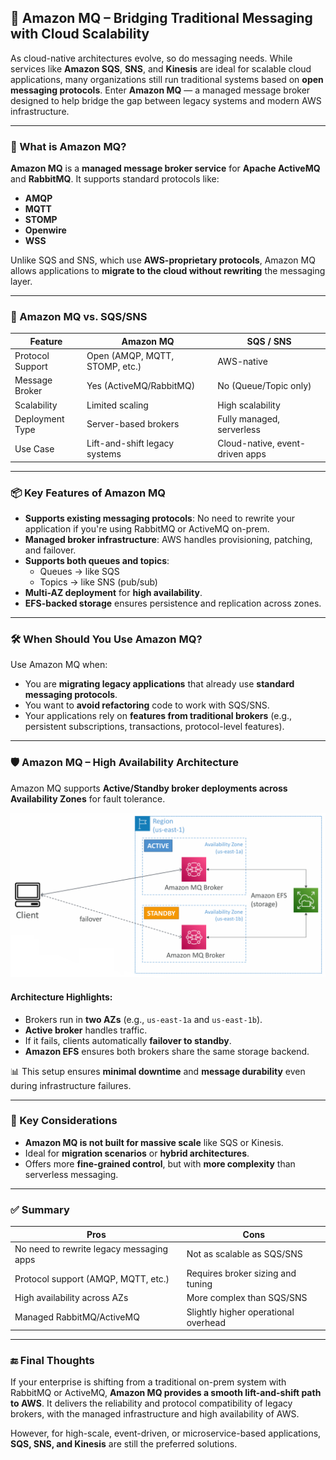 

## 💬 Amazon MQ – Bridging Traditional Messaging with Cloud Scalability

As cloud-native architectures evolve, so do messaging needs. While services like **Amazon SQS**, **SNS**, and **Kinesis** are ideal for scalable cloud applications, many organizations still run traditional systems based on **open messaging protocols**. Enter **Amazon MQ** — a managed message broker designed to help bridge the gap between legacy systems and modern AWS infrastructure.

---

### 🚀 What is Amazon MQ?

**Amazon MQ** is a **managed message broker service** for **Apache ActiveMQ** and **RabbitMQ**. It supports standard protocols like:
- **AMQP**
- **MQTT**
- **STOMP**
- **Openwire**
- **WSS**

Unlike SQS and SNS, which use **AWS-proprietary protocols**, Amazon MQ allows applications to **migrate to the cloud without rewriting** the messaging layer.

---

### 🔄 Amazon MQ vs. SQS/SNS

| Feature                     | Amazon MQ                     | SQS / SNS                         |
|----------------------------|-------------------------------|------------------------------------|
| Protocol Support           | Open (AMQP, MQTT, STOMP, etc.)| AWS-native                         |
| Message Broker             | Yes (ActiveMQ/RabbitMQ)       | No (Queue/Topic only)              |
| Scalability                | Limited scaling               | High scalability                   |
| Deployment Type            | Server-based brokers          | Fully managed, serverless          |
| Use Case                   | Lift-and-shift legacy systems | Cloud-native, event-driven apps    |

---

### 📦 Key Features of Amazon MQ

- **Supports existing messaging protocols**: No need to rewrite your application if you're using RabbitMQ or ActiveMQ on-prem.
- **Managed broker infrastructure**: AWS handles provisioning, patching, and failover.
- **Supports both queues and topics**:
  - Queues → like SQS
  - Topics → like SNS (pub/sub)
- **Multi-AZ deployment** for **high availability**.
- **EFS-backed storage** ensures persistence and replication across zones.

---

### 🛠️ When Should You Use Amazon MQ?

Use Amazon MQ when:

- You are **migrating legacy applications** that already use **standard messaging protocols**.
- You want to **avoid refactoring** code to work with SQS/SNS.
- Your applications rely on **features from traditional brokers** (e.g., persistent subscriptions, transactions, protocol-level features).

---

### 🛡️ Amazon MQ – High Availability Architecture

Amazon MQ supports **Active/Standby broker deployments across Availability Zones** for fault tolerance.


![alt text](amazon_mq.png)

#### Architecture Highlights:
- Brokers run in **two AZs** (e.g., `us-east-1a` and `us-east-1b`).
- **Active broker** handles traffic.
- If it fails, clients automatically **failover to standby**.
- **Amazon EFS** ensures both brokers share the same storage backend.

📊 This setup ensures **minimal downtime** and **message durability** even during infrastructure failures.

---

### 🧠 Key Considerations

- **Amazon MQ is not built for massive scale** like SQS or Kinesis.
- Ideal for **migration scenarios** or **hybrid architectures**.
- Offers more **fine-grained control**, but with **more complexity** than serverless messaging.

---

### ✅ Summary

| Pros                                           | Cons                                           |
|------------------------------------------------|------------------------------------------------|
| No need to rewrite legacy messaging apps       | Not as scalable as SQS/SNS                    |
| Protocol support (AMQP, MQTT, etc.)            | Requires broker sizing and tuning             |
| High availability across AZs                   | More complex than SQS/SNS                     |
| Managed RabbitMQ/ActiveMQ                      | Slightly higher operational overhead           |

---

### 🔚 Final Thoughts

If your enterprise is shifting from a traditional on-prem system with RabbitMQ or ActiveMQ, **Amazon MQ provides a smooth lift-and-shift path to AWS**. It delivers the reliability and protocol compatibility of legacy brokers, with the managed infrastructure and high availability of AWS.

However, for high-scale, event-driven, or microservice-based applications, **SQS, SNS, and Kinesis** are still the preferred solutions.

